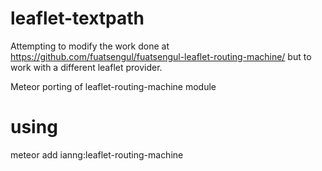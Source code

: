leaflet-textpath
=================

Attempting to modify the work done at https://github.com/fuatsengul/fuatsengul-leaflet-routing-machine/ but to work with a different leaflet provider.

Meteor porting of leaflet-routing-machine module

using
=================
meteor add ianng:leaflet-routing-machine
